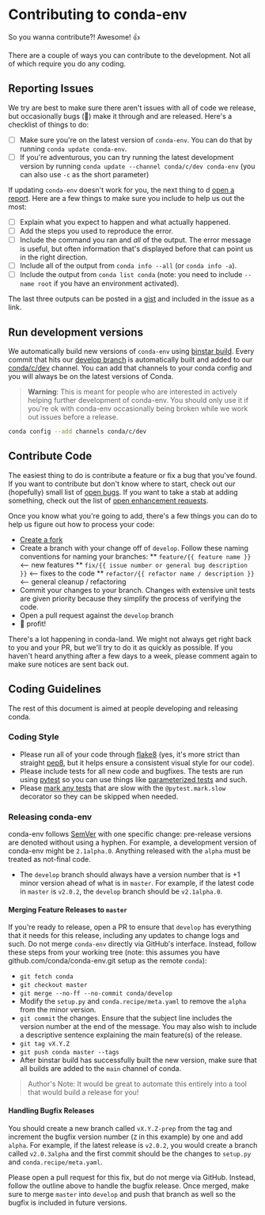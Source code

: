 # Contributing to conda-env

So you wanna contribute?!  Awesome! :+1:

There are a couple of ways you can contribute to the development.  Not all of
which require you do any coding.


## Reporting Issues

We try are best to make sure there aren't issues with all of code we release,
but occasionally bugs (:bug:) make it through and are released.  Here's a
checklist of things to do:

* [ ] Make sure you're on the latest version of `conda-env`.  You can do that
  by running `conda update conda-env`.
* [ ] If you're adventurous, you can try running the latest development version
  by running `conda update --channel conda/c/dev conda-env` (you can also
  use `-c` as the short parameter)

If updating `conda-env` doesn't work for you, the next thing to d
[open a report][].  Here are a few things to make sure you include to help us
out the most:

* [ ] Explain what you expect to happen and what actually happened.
* [ ] Add the steps you used to reproduce the error.
* [ ] Include the command you ran and *all* of the output.  The error message is
  useful, but often information that's displayed before that can point us in
  the right direction.
* [ ] Include all of the output from `conda info --all` (or `conda info -a`).
* [ ] Include the output from `conda list conda` (note: you need to include
  `--name root` if you have an environment activated).

The last three outputs can be posted in a [gist][] and included in the issue as
a link.


## Run development versions

We automatically build new versions of `conda-env` using [binstar build][].
Every commit that hits our [develop branch][] is automatically built and added
to our [conda/c/dev][] channel.  You can add that channels to your conda config
and you will always be on the latest versions of Conda.  

> **Warning**: This is meant for people who are interested in actively helping
> further development of conda-env.  You should only use it if you're ok with
> conda-env occasionally being broken while we work out issues before a release.

```bash
conda config --add channels conda/c/dev
```


## Contribute Code

The easiest thing to do is contribute a feature or fix a bug that you've found.
If you want to contribute but don't know where to start, check out our
(hopefully) small list of [open bugs][].  If you want to take a stab at adding
something, check out the list of [open enhancement requests][].

Once you know what you're going to add, there's a few things you can do to help
us figure out how to process your code:

* [Create a fork](https://github.com/conda/conda-env/fork)
* Create a branch with your change off of `develop`.  Follow these naming
  conventions for naming your branches:
** `feature/{{ feature name }}` <-- new features
** `fix/{{ issue number or general bug description }}` <-- fixes to the code
** `refactor/{{ refactor name / description }}` <-- general cleanup /
     refactoring
* Commit your changes to your branch.  Changes with extensive unit tests are
  given priority because they simplify the process of verifying the code.
* Open a pull request against the `develop` branch
* :tada: profit!

There's a lot happening in conda-land.  We might not always get right back to
you and your PR, but we'll try to do it as quickly as possible.  If you haven't
heard anything after a few days to a week, please comment again to make sure
notices are sent back out.


## Coding Guidelines

The rest of this document is aimed at people developing and releasing conda.


### Coding Style

* Please run all of your code through [flake8][] (yes, it's more strict than
  straight [pep8][], but it helps ensure a consistent visual style for our
  code).
* Please include tests for all new code and bugfixes.  The tests are run using
  [pytest][] so you can use things like [parameterized tests][] and such.
* Please [mark any tests][] that are slow with the `@pytest.mark.slow`
  decorator so they can be skipped when needed.


### Releasing conda-env

conda-env follows [SemVer][] with one specific change: pre-release versions are
denoted without using a hyphen.  For example, a development version of conda-env
might be `2.1alpha.0`.  Anything released with the `alpha` must be treated as
not-final code.

* The `develop` branch should always have a version number that is +1 minor
  version ahead of what is in `master`.  For example, if the latest code in
  `master` is `v2.0.2`, the `develop` branch should be `v2.1alpha.0`.


#### Merging Feature Releases to `master`

If you're ready to release, open a PR to ensure that `develop` has everything
that it needs for this release, including any updates to change logs and such.
Do not merge `conda-env` directly via GitHub's interface.  Instead, follow
these steps from your working tree (note: this assumes you have
github.com/conda/conda-env.git setup as the remote `conda`):

* `git fetch conda`
* `git checkout master`
* `git merge --no-ff --no-commit conda/develop`
* Modify the `setup.py` and `conda.recipe/meta.yaml` to remove the `alpha` from
  the minor version.
* `git commit` the changes.  Ensure that the subject line includes the version
  number at the end of the message.  You may also wish to include a descriptive
  sentence explaining the main feature(s) of the release.
* `git tag vX.Y.Z`
* `git push conda master --tags`
* After binstar build has successfully built the new version, make sure that all
  builds are added to the `main` channel of conda.

> Author's Note: It would be great to automate this entirely into a tool that
> would build a release for you!


#### Handling Bugfix Releases

You should create a new branch called `vX.Y.Z-prep` from the tag and increment
the bugfix version number (`Z` in this example) by one and add `alpha`.  For
example, if the latest release is `v2.0.2`, you would create a branch called
`v2.0.3alpha` and the first commit should be the changes to `setup.py` and
`conda.recipe/meta.yaml`.

Please open a pull request for this fix, but do not merge via GitHub.  Instead,
follow the outline above to handle the bugfix release.  Once merged, make sure
to merge `master` into `develop` and push that branch as well so the bugfix is
included in future versions.


[binstar build]: http://docs.binstar.org/build_cli.html
[conda/c/dev]: https://conda.binstar.org/conda/c/dev
[develop branch]: https://github.com/conda/conda-env/tree/develop
[flake8]: http://flake8.readthedocs.org/
[gist]: https://gist.github.com/
[mark any tests]: http://pytest.org/latest/example/markers.html
[open a report]: https://github.com/conda/conda-env/issues/new
[open bugs]: https://github.com/conda/conda-env/issues?q=is%3Aopen+is%3Aissue+label%3Abug
[open enhancement requests]: https://github.com/conda/conda-env/issues?q=is%3Aopen+is%3Aissue+label%3Aenhancement
[parameterized tests]: http://pytest.org/latest/parametrize.html#parametrize
[pep8]: https://www.python.org/dev/peps/pep-0008/
[pytest]: http://pytest.org/latest/
[SemVer]: http://semver.org/

